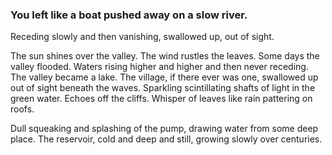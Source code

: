### You left like a boat pushed away on a slow river.

Receding slowly and then vanishing, swallowed up, out of sight.

The sun shines over the valley. The wind rustles the leaves. Some days the valley flooded. Waters rising higher and higher and then never receding. The valley became a lake. The village, if there ever was one, swallowed up out of sight beneath the waves. Sparkling scintillating shafts of light in the green water. Echoes off the cliffs. Whisper of leaves like rain pattering on roofs.

Dull squeaking and splashing of the pump, drawing water from some deep place. The reservoir, cold and deep and still, growing slowly over centuries. 